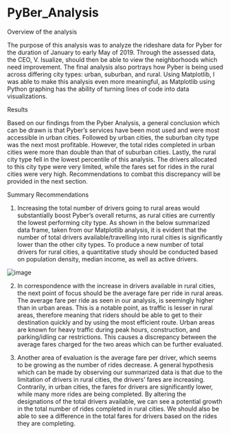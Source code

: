 # PyBer_Analysis
Overview of the analysis

The purpose of this analysis was to analyze the rideshare data for Pyber for the duration of January to early May of 2019. Through the assessed data, the CEO, V. Isualize, should then be able to view the neighborhoods which need improvement. The final analysis also portrays how Pyber is being used across differing city types: urban, suburban, and rural. Using Matplotlib, I was able to make this analysis even more meaningful, as Matplotlib using Python graphing has the ability of turning lines of code into data visualizations. 

Results

Based on our findings from the Pyber Analysis, a general conclusion which can be drawn is that Pyber’s services have been most used and were most accessible in urban cities. Followed by urban cities, the suburban city type was the next most profitable. However, the total rides completed in urban cities were more than double than that of suburban cities. Lastly, the rural city type fell in the lowest percentile of this analysis. The drivers allocated to this city type were very limited, while the fares set for rides in the rural cities were very high. Recommendations to combat this discrepancy will be provided in the next section.

Summary
Recommendations

1.	Increasing the total number of drivers going to rural areas would substantially boost Pyber’s overall returns, as rural cities are currently the lowest performing city type. As shown in the below summarized data frame, taken from our Matplotlib analysis, it is evident that the number of total drivers available/travelling into rural cities is significantly lower than the other city types. To produce a new number of total drivers for rural cities, a quantitative study should be conducted based on population density, median income, as well as active drivers.

![image](https://user-images.githubusercontent.com/93355719/147048611-9e422935-306b-4492-b2a4-4351666a7a56.png)

2.	In correspondence with the increase in drivers available in rural cities, the next point of focus should be the average fare per ride in rural areas. The average fare per ride as seen in our analysis, is seemingly higher than in urban areas. This is a notable point, as traffic is lesser in rural areas, therefore meaning that riders should be able to get to their destination quickly and by using the most efficient route. Urban areas are known for heavy traffic during peak hours, construction, and parking/idling car restrictions. This causes a discrepancy between the average fares charged for the two areas which can be further evaluated.

3.	Another area of evaluation is the average fare per driver, which seems to be growing as the number of rides decrease. A general hypothesis which can be made by observing our summarized data is that due to the limitation of drivers in rural cities, the drivers’ fares are increasing. Contrarily, in urban cities, the fares for drivers are significantly lower, while many more rides are being completed. By altering the designations of the total drivers available, we can see a potential growth in the total number of rides completed in rural cities. We should also be able to see a difference in the total fares for drivers based on the rides they are completing. 
